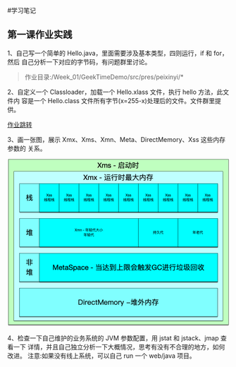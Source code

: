 #学习笔记
## 第一课作业实践

1、自己写一个简单的 Hello.java，里面需要涉及基本类型，四则运行，if 和 for，然后
自己分析一下对应的字节码，有问题群里讨论。
> 作业目录:/Week_01/GeekTimeDemo/src/pres/peixinyi/*

2、自定义一个 Classloader，加载一个 Hello.xlass 文件，执行 hello 方法，此文件内 容是一个 Hello.class 文件所有字节(x=255-x)处理后的文件。文件群里提供。

[作业跳转](/Week_01/GeekTimeDemo/src/pres/peixinyi/jvm0107/HelloXlass.java)

3、画一张图，展示 Xmx、Xms、Xmn、Meta、DirectMemory、Xss 这些内存参数的 关系。

![iamge](内存架构理解.png)

4、检查一下自己维护的业务系统的 JVM 参数配置，用 jstat 和 jstack、jmap 查看一下 详情，并且自己独立分析一下大概情况，思考有没有不合理的地方，如何改进。
注意:如果没有线上系统，可以自己 run 一个 web/java 项目。
